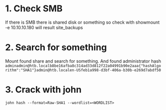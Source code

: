 # 1. Check SMB
If there is SMB there is shared disk or something so check with showmount -e 10.10.10.180 will result site_backups
# 2. Search for something
Mount found share and search for something. And found administrator hash
`adminadmin@htb.localb8be16afba8c314ad33d812f22a04991b90e2aaa{"hashAlgorithm":"SHA1"}admin@htb.localen-USfeb1a998-d3bf-406a-b30b-e269d7abdf50`
# 3. Crack with john
`john hash --format=Raw-SHA1 --wordlist=<WORDLIST>`
